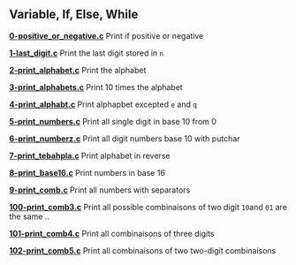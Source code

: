 ## Variable, If, Else, While

**[0-positive_or_negative.c](https://github.com/vlldnt/holbertonschool-low_level_programming/blob/main/variables_if_else_while/0-positive_or_negative.c)** Print if positive or negative

**[1-last_digit.c](https://github.com/vlldnt/holbertonschool-low_level_programming/blob/main/variables_if_else_while/1-last_digit.c)** Print the last digit stored in `n`

**[2-print_alphabet.c](https://github.com/vlldnt/holbertonschool-low_level_programming/blob/main/variables_if_else_while/2-print_alphabet.c)** Print the alphabet

**[3-print_alphabets.c](https://github.com/vlldnt/holbertonschool-low_level_programming/blob/main/variables_if_else_while/3-print_alphabets.c)** Print 10 times the alphabet

**[4-print_alphabt.c](https://github.com/vlldnt/holbertonschool-low_level_programming/blob/main/variables_if_else_while/4-print_alphabt.c)** Print alphapbet excepted `e` and `q`

**[5-print_numbers.c](https://github.com/vlldnt/holbertonschool-low_level_programming/blob/main/variables_if_else_while/5-print_numbers.c)** Print all single digit in base 10 from 0

**[6-print_numberz.c](https://github.com/vlldnt/holbertonschool-low_level_programming/blob/main/variables_if_else_while/6-print_numberz.c)** Print all digit numbers base 10 with putchar

**[7-print_tebahpla.c](https://github.com/vlldnt/holbertonschool-low_level_programming/blob/main/variables_if_else_while/7-print_tebahpla.c)** Print alphabet in reverse

**[8-print_base16.c](https://github.com/vlldnt/holbertonschool-low_level_programming/blob/main/variables_if_else_while/8-print_base16.c)** Print numbers in base 16

**[9-print_comb.c](https://github.com/vlldnt/holbertonschool-low_level_programming/blob/main/variables_if_else_while/)** Print all numbers with separators

**[100-print_comb3.c](https://github.com/vlldnt/holbertonschool-low_level_programming/blob/main/variables_if_else_while/100-print_comb3.c)** Print all possible combinaisons of two digit `10`and `01` are the same ..

**[101-print_comb4.c](https://github.com/vlldnt/holbertonschool-low_level_programming/blob/main/variables_if_else_while/101-print_comb4.c)** Print all combinaisons of three digits

**[102-print_comb5.c](https://github.com/vlldnt/holbertonschool-low_level_programming/blob/main/variables_if_else_while/102-print_comb5.c)** Print all combinaisons of two two-digit combinaisons
